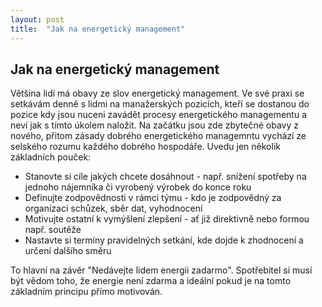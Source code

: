 ```yaml
---
layout: post
title:  "Jak na energetický management"
---
```


## Jak na energetický management

Většina lidí má obavy ze slov energetický management. Ve své praxi se setkávám denně s lidmi na manažerských pozicích, kteří se dostanou do pozice kdy jsou nuceni zavádět procesy energetického managementu a neví jak s tímto úkolem naložit. Na začátku jsou zde zbytečné obavy z nového, přitom zásady dobrého energetického managemntu vychází ze selského rozumu každého dobrého hospodáře. Uvedu jen několik základních pouček:
- Stanovte si cíle jakých chcete dosáhnout - např. snížení spotřeby na jednoho nájemníka či vyrobený výrobek do konce roku
- Definujte zodpovědnosti v rámci týmu - kdo je zodpovědný za organizaci schůzek, sběr dat, vyhodnocení
- Motivujte ostatní k vymýšlení zlepšení - ať již direktivně nebo formou např. soutěže
- Nastavte si termíny pravidelných setkání, kde dojde k zhodnocení a určení dalšího směru

To hlavní na závěr "Nedávejte lidem energii zadarmo". Spotřebitel si musí být vědom toho, že energie není zdarma a ideální pokud je na tomto základním principu přímo motivován.



